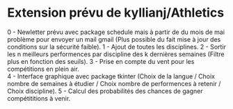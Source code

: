 
# Extension prévu de kyllianj/Athletics

0 - Newletter prévu avec package schedule mais à partir de du mois de mai problème pour envoyer un mail gmail (Plus possible du fait mise à jour des conditions sur la sécurité faible).
1 - Ajout de toutes les disciplines.
2 - Sortir les n meilleurs performences par discipline des k dernières semaines (Filtre plus en fonction des seuils).
3 - Prise en compte du vent pour les compétitions en plein air.  
4 - Interface graphique avec package tkinter (Choix de la langue / Choix nombre de semaines à étudier / Choix nombre de performences à retenir / Choix discipline).
5 - Calcul des probabilités des chances de gagner compétititions à venir. 
